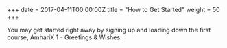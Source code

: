 +++
date = 2017-04-11T00:00:00Z
title = "How to Get Started"
weight = 50
+++

You may get started right away by signing up and loading down
the first course, AmhariX 1 - Greetings & Wishes.

<script type="text/javascript" src="//static.mailerlite.com/data/webforms/378200/u2j8e8.js?v1"></script>
